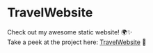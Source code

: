 # TravelWebsite

Check out my awesome static website! 🌍✨  
Take a peek at the project here: [TravelWebsite](https://motitumbahamphe7952.github.io/TravelWebsite/) 🚀
